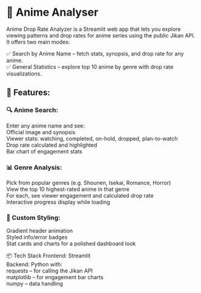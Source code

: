 # 🎌 Anime Analyser 
Anime Drop Rate Analyzer is a Streamlit web app that lets you explore viewing patterns and drop rates for anime series using the public Jikan API. It offers two main modes:

✅ Search by Anime Name – fetch stats, synopsis, and drop rate for any anime.  
✅ General Statistics – explore top 10 anime by genre with drop rate visualizations.  

## 🚀 Features:

### 🔍 Anime Search:
Enter any anime name and see:  
Official image and synopsis  
Viewer stats: watching, completed, on-hold, dropped, plan-to-watch  
Drop rate calculated and highlighted  
Bar chart of engagement stats  

### 📊 Genre Analysis:
Pick from popular genres (e.g. Shounen, Isekai, Romance, Horror)  
View the top 10 highest-rated anime in that genre  
For each, see viewer engagement and calculated drop rate  
Interactive progress display while loading  

### 🎨 Custom Styling:
Gradient header animation  
Styled info/error badges  
Stat cards and charts for a polished dashboard look  

📦 Tech Stack
Frontend: Streamlit  
Backend: Python with:  
requests – for calling the Jikan API  
matplotlib – for engagement bar charts  
numpy – data handling  
  
